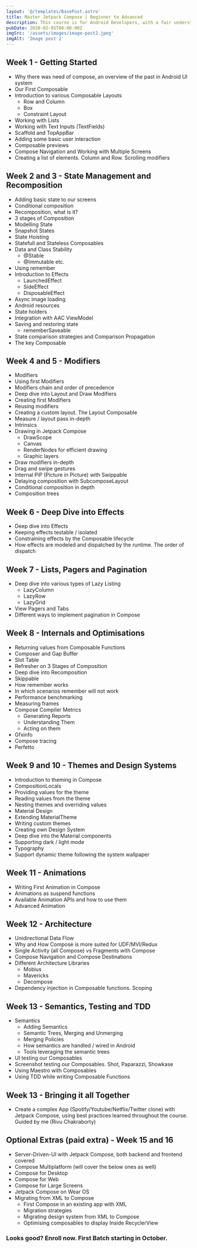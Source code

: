 ```yaml
---
layout: '@/templates/BasePost.astro'
title: Master Jetpack Compose | Beginner to Advanced
description: This course is for Android Developers, with a fair understanding of Android basics,  Architecture patterns, etc. We’ll start with an introduction to Jetpack Compose, and how to use it, and slowly we’ll move on to the advanced stuff, and learn the internal workings of Jetpack Compose, and performance optimizations. We’ll do theoretical as well as hands-on.
pubDate: 2020-02-05T00:00:00Z
imgSrc: '/assets/images/image-post2.jpeg'
imgAlt: 'Image post 2'
---
```

## Week 1 - Getting Started
- Why there was need of compose, an overview of the past in Android UI system
- Our First Composable
- Introduction to various Composable Layouts 
  - Row and Column 
  - Box 
  - Constraint Layout
- Working with Lists 
- Working with Text Inputs (TextFields)
- Scaffold and TopAppBar 
- Adding some basic user interaction 
- Composable previews 
- Compose Navigation and Working with Multiple Screens 
- Creating a list of elements. Column and Row. Scrolling modifiers
## Week 2 and 3 - State Management and Recomposition
- Adding basic state to our screens 
- Conditional composition 
- Recomposition, what is it? 
- 3 stages of Composition 
- Modelling State 
- Snapshot States 
- State Hoisting 
- Statefull and Stateless Composables 
- Data and Class Stability 
  - @Stable
  - @Immutable etc.
- Using remember 
- Introduction to Effects 
  - LaunchedEffect 
  - SideEffect 
  - DisposableEffect 
- Async image loading 
- Android resources 
- State holders 
- Integration with AAC ViewModel 
- Saving and restoring state 
  - rememberSaveable 
- State comparison strategies and Comparison Propagation 
- The key Composable
## Week 4 and 5 - Modifiers
- Modifiers 
- Using first Modifiers 
- Modifiers chain and order of precedence 
- Deep dive into Layout and Draw Modifiers 
- Creating first Modifiers 
- Reusing modifiers 
- Creating a custom layout. The Layout Composable 
- Measure / layout pass in-depth 
- Intrinsics 
- Drawing in Jetpack Compose 
  - DrawScope
  - Canvas 
  - RenderNodes for efficient drawing 
  - Graphic layers 
- Draw modifiers in-depth 
- Drag and swipe gestures 
- Internal PiP (Picture in Picture) with Swippable 
- Delaying composition with SubcomposeLayout 
- Conditional composition in depth 
- Composition trees
## Week 6 - Deep Dive into Effects
- Deep dive into Effects 
- Keeping effects testable / isolated 
- Constraining effects by the Composable lifecycle 
- How effects are modeled and dispatched by the runtime. The order of dispatch
## Week 7 - Lists, Pagers and Pagination
- Deep dive into various types of Lazy Listing 
  - LazyColumn 
  - LazyRow 
  - LazyGrid 
- View Pagers and Tabs 
- Different ways to implement pagination in Compose
## Week 8 - Internals and Optimisations
- Returning values from Composable Functions 
- Composer and Gap Buffer 
- Slot Table 
- Refresher on 3 Stages of Composition 
- Deep dive into Recomposition 
- Skippable 
- How remember works 
- In which scenarios remember will not work 
- Performance benchmarking 
- Measuring frames 
- Compose Compiler Metrics 
  - Generating Reports 
  - Understanding Them 
  - Acting on them 
- Gfxinfo 
- Compose tracing
- Perfetto
## Week 9 and 10 - Themes and Design Systems
- Introduction to theming in Compose
- CompositionLocals
- Providing values for the theme
- Reading values from the theme
- Nesting themes and overriding values
- Material Design
- Extending MaterialTheme
- Writing custom themes
- Creating own Design System
- Deep dive into the Material components
- Supporting dark / light mode
- Typography
- Support dynamic theme following the system wallpaper
## Week 11 - Animations
- Writing First Animation in Compose
- Animations as suspend functions
- Available Animation APIs and how to use them
- Advanced Animation
## Week 12 - Architecture
- Unidirectional Data Flow
- Why and How Compose is more suited for UDF/MVI/Redux
- Single Activity (all Compose) vs Fragments with Compose
- Compose Navigation and Compose Destinations
- Different Architecture Libraries
  - Mobius
  - Mavericks
  - Decompose
- Dependency injection in Composable functions. Scoping
## Week 13 - Semantics, Testing and TDD
- Semantics
  - Adding Semantics
  - Semantic Trees, Merging and Unmerging
  - Merging Policies
  - How semantics are handled / wired in Android
  - Tools leveraging the semantic trees
- UI testing our Composables
- Screenshot testing our Composables. Shot, Paparazzi, Showkase
- Using Maestro with Composables
- Using TDD while writing Composable Functions
## Week 13 - Bringing it all Together
- Create a complex App (Spotify/Youtube/Netflix/Twitter clone) with Jetpack Compose, using best practices learned throughout the course. Guided by me (Rivu Chakraborty)

## Optional Extras (paid extra) - Week 15 and 16
- Server-Driven-UI with Jetpack Compose, both backend and frontend covered
- Compose Multiplatform (will cover the below ones as well)
- Compose for Desktop
- Compose for Web
- Compose for Large Screens
- Jetpack Compose on Wear OS
- Migrating from XML to Compose 
  - First Compose in an existing app with XML
  - Migration strategies
  - Migrating design system from XML to Compose
  - Optimising composables to display Inside RecyclerView

### Looks good? Enroll now. First Batch starting in October.



